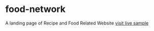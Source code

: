 # food-network
A landing page of Recipe and Food Related Website [visit live sample](https://sany655.github.io/food-network/)
